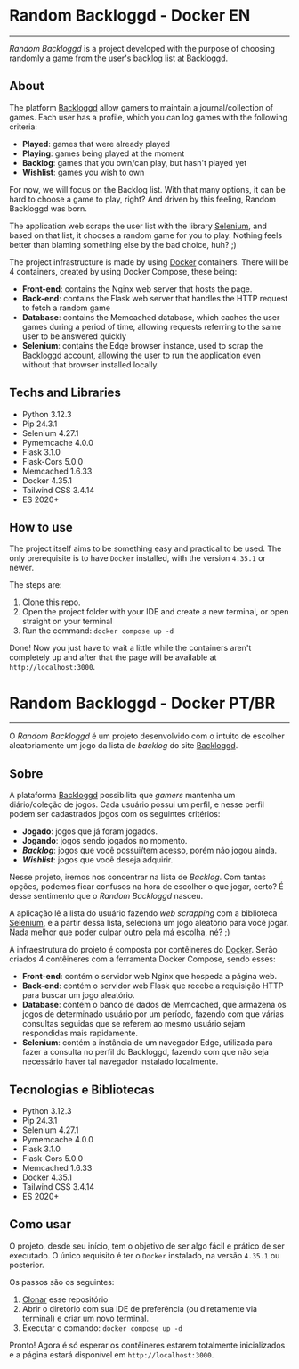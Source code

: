 # Random Backloggd - Docker EN

---

_Random Backloggd_ is a project developed with the purpose of choosing randomly a game from the user's backlog list at [Backloggd](https://backloggd.com).

## About

The platform [Backloggd](https://backloggd.com) allow gamers to maintain a journal/collection of games. Each user has a profile, which you can log games with the following criteria:

- <b>Played</b>: games that were already played
- <b>Playing</b>: games being played at the moment
- <b>Backlog</b>: games that you own/can play, but hasn't played yet
- <b>Wishlist</b>: games you wish to own

For now, we will focus on the Backlog list. With that many options, it can be hard to choose a game to play, right? And driven by this feeling, Random Backloggd was born.

The application web scraps the user list with the library [Selenium](https://www.selenium.dev/), and based on that list, it chooses a random game for you to play. Nothing feels better than blaming something else by the bad choice, huh? ;)

The project infrastructure is made by using [Docker](https://docker.com) containers. There will be 4 containers, created by using Docker Compose, these being:

- <b>Front-end</b>: contains the Nginx web server that hosts the page.
- <b>Back-end</b>: contains the Flask web server that handles the HTTP request to fetch a random game
- <b>Database</b>: contains the Memcached database, which caches the user games during a period of time, allowing requests referring to the same user to be answered quickly 
- <b>Selenium</b>: contains the Edge browser instance, used to scrap the Backloggd account, allowing the user to run the application even without that browser installed locally.

## Techs and Libraries

- Python 3.12.3
- Pip 24.3.1
- Selenium 4.27.1
- Pymemcache 4.0.0
- Flask 3.1.0
- Flask-Cors 5.0.0
- Memcached 1.6.33
- Docker 4.35.1
- Tailwind CSS 3.4.14
- ES 2020+

## How to use

The project itself aims to be something easy and practical to be used. The only prerequisite is to have `Docker` installed, with the version `4.35.1` or newer.

The steps are:

1. [Clone](https://docs.github.com/en/repositories/creating-and-managing-repositories/cloning-a-repository) this repo.
2. Open the project folder with your IDE and create a new terminal, or open straight on your terminal
3. Run the command: `docker compose up -d`

Done! Now you just have to wait a little while the containers aren't completely up and after that the page will be available at `http://localhost:3000`. 

# Random Backloggd - Docker PT/BR

---

O _Random Backloggd_ é um projeto desenvolvido com o intuito de escolher aleatoriamente um jogo da lista de _backlog_ do site [Backloggd](https://backloggd.com).

## Sobre

A plataforma [Backloggd](https://backloggd.com) possibilita que _gamers_ mantenha um diário/coleção de jogos. Cada usuário possui um perfil, e nesse perfil podem ser cadastrados jogos com os seguintes critérios:

- <b>Jogado</b>: jogos que já foram jogados.
- <b>Jogando</b>: jogos sendo jogados no momento.
- <b>_Backlog_</b>: jogos que você possui/tem acesso, porém não jogou ainda.
- <b>_Wishlist_</b>: jogos que você deseja adquirir.

Nesse projeto, iremos nos concentrar na lista de _Backlog_. Com tantas opções, podemos ficar confusos na hora de escolher o que jogar, certo? É desse sentimento que o _Random Backloggd_ nasceu.

A aplicação lê a lista do usuário fazendo _web scrapping_ com a biblioteca [Selenium](https://www.selenium.dev/), e a partir dessa lista, seleciona um jogo aleatório para você jogar. Nada melhor que poder culpar outro pela má escolha, né? ;)

A infraestrutura do projeto é composta por contêineres do [Docker](https://docker.com). Serão criados 4 contêineres com a ferramenta Docker Compose, sendo esses:

- <b>Front-end</b>: contém o servidor web Nginx que hospeda a página web.
- <b>Back-end</b>: contém o servidor web Flask que recebe a requisição HTTP para buscar um jogo aleatório.
- <b>Database</b>: contém o banco de dados de Memcached, que armazena os jogos de determinado usuário por um período, fazendo com que várias consultas seguidas que se referem ao mesmo usuário sejam respondidas mais rapidamente.
- <b>Selenium</b>: contém a instância de um navegador Edge, utilizada para fazer a consulta no perfil do Backloggd, fazendo com que não seja necessário haver tal navegador instalado localmente.

## Tecnologias e Bibliotecas

- Python 3.12.3
- Pip 24.3.1
- Selenium 4.27.1
- Pymemcache 4.0.0
- Flask 3.1.0
- Flask-Cors 5.0.0
- Memcached 1.6.33
- Docker 4.35.1
- Tailwind CSS 3.4.14
- ES 2020+

## Como usar

O projeto, desde seu início, tem o objetivo de ser algo fácil e prático de ser executado. O único requisito é ter o `Docker` instalado, na versão `4.35.1` ou posterior. 

Os passos são os seguintes:

1. [Clonar](https://docs.github.com/pt/repositories/creating-and-managing-repositories/cloning-a-repository) esse repositório
2. Abrir o diretório com sua IDE de preferência (ou diretamente via terminal) e criar um novo terminal.
3. Executar o comando: `docker compose up -d`

Pronto! Agora é só esperar os contêineres estarem totalmente inicializados e a página estará disponível em `http://localhost:3000`.